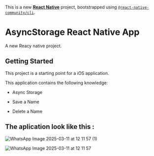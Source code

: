 This is a new [**React Native**](https://reactnative.dev) project, bootstrapped using [`@react-native-community/cli`](https://github.com/react-native-community/cli).

# AsyncStorage React Native App 

A new Reacy native project.

## Getting Started

This project is a starting point for a iOS application.

This application contains the following knowledge:
  
- Async Storage

- Save a Name

- Delete a Name

## The aplication look like this :

![WhatsApp Image 2025-03-11 at 12 11 57 (1)](https://github.com/user-attachments/assets/9e2f956b-c480-4dff-bb14-47aac90bbafa)

![WhatsApp Image 2025-03-11 at 12 11 57](https://github.com/user-attachments/assets/d6ddc3b2-34d1-421e-9847-af7c3e102c17)
